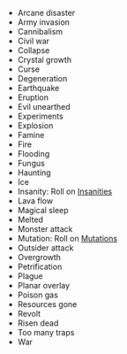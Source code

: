
* Arcane disaster
* Army invasion
* Cannibalism
* Civil war
* Collapse
* Crystal growth
* Curse
* Degeneration
* Earthquake
* Eruption
* Evil unearthed
* Experiments
* Explosion
* Famine
* Fire
* Flooding
* Fungus
* Haunting
* Ice
* Insanity: Roll on [Insanities](Insanities)
* Lava flow
* Magical sleep
* Melted
* Monster attack
* Mutation: Roll on [Mutations](Mutations)
* Outsider attack
* Overgrowth
* Petrification
* Plague
* Planar overlay
* Poison gas
* Resources gone
* Revolt
* Risen dead
* Too many traps
* War